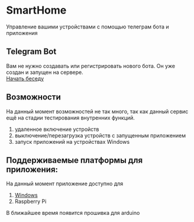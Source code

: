 # SmartHome
Управление вашими устройствами с помощью телеграм бота и приложения

## Telegram Bot
Вам не нужно создавать или регистрировать нового бота. Он уже создан и запущен на сервере.  
[Начать беседу](https://t.me/tsmarthomebot)

## Возможности
На данный момент возможностей не так много, так как данный сервис ещё на стадии тестирования внутренних функций.

1) удаленное включение устройств
2) выключение/перезагрузка устройств с запущенным приложением
3) запуск приложений на устройствах Windows

## Поддерживаемые платформы для приложения:
На данный момент приложение доступно для  
1. [Windows](https://github.com/zeinlol/SmartHome/raw/main/SmartHome_Windows_c_01.exe)
2. Raspberry Pi

В ближайшее время появится прошивка для arduino
